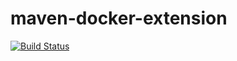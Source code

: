 # maven-docker-extension
[![Build Status](https://travis-ci.org/sparsick/maven-docker-extension.svg?branch=master)](https://travis-ci.org/sparsick/maven-docker-extension)
